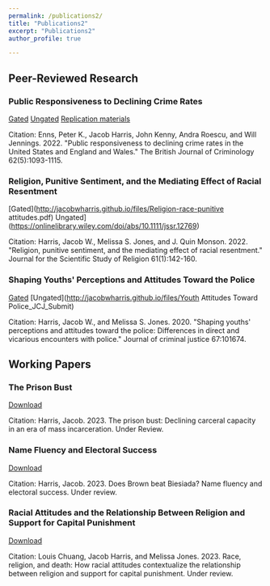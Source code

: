 ```yaml
---
permalink: /publications2/
title: "Publications2"
excerpt: "Publications2"
author_profile: true

---
```


## Peer-Reviewed Research

### Public Responsiveness to Declining Crime Rates 
[Gated](https://academic.oup.com/bjc/article-abstract/62/5/1093/6702079)
[Ungated](http://jacobwharris.github.io/files/CrimeRates_Punitiveness_AcceptedManuscript.pdf)
[Replication materials](https://dataverse.harvard.edu/dataset.xhtml?persistentId=doi:10.7910/DVN/IPFHIJ&faces-redirect=true)

Citation: Enns, Peter K., Jacob Harris, John Kenny, Andra Roescu, and Will Jennings. 2022. "Public responsiveness to declining crime rates in the United States and England and Wales." The British Journal of Criminology 62(5):1093-1115.

### Religion, Punitive Sentiment, and the Mediating Effect of Racial Resentment 
[Gated](http://jacobwharris.github.io/files/Religion-race-punitive attitudes.pdf) 
Ungated](https://onlinelibrary.wiley.com/doi/abs/10.1111/jssr.12769)

Citation: Harris, Jacob W., Melissa S. Jones, and J. Quin Monson. 2022. "Religion, punitive sentiment, and the mediating effect of racial resentment." Journal for the Scientific Study of Religion 61(1):142-160.

### Shaping Youths' Perceptions and Attitudes Toward the Police 
[Gated](https://www.sciencedirect.com/science/article/abs/pii/S0047235220300787) 
[Ungated](http://jacobwharris.github.io/files/Youth Attitudes Toward Police_JCJ_Submit)

Citation: Harris, Jacob W., and Melissa S. Jones. 2020. "Shaping youths' perceptions and attitudes toward the police: Differences in direct and vicarious encounters with police." Journal of criminal justice 67:101674.

## Working Papers

### The Prison Bust 
[Download](https://papers.ssrn.com/sol3/papers.cfm?abstract_id=4506965)

Citation: Harris, Jacob. 2023. The prison bust: Declining carceral capacity in an era of mass incarceration. Under Review. 

### Name Fluency and Electoral Success 
[Download](http://jacobwharris.github.io/files/names-wp.pdf)

Citation: Harris, Jacob. 2023. Does Brown beat Biesiada? Name fluency and electoral success. Under review.

### Racial Attitudes and the Relationship Between Religion and Support for Capital Punishment 
[Download](http://jacobwharris.github.io/files/race-religion-cp-wp.pdf)

Citation: Louis Chuang, Jacob Harris, and Melissa Jones. 2023. Race, religion, and death: How racial attitudes contextualize the relationship between religion and support for capital punishment. Under review.


